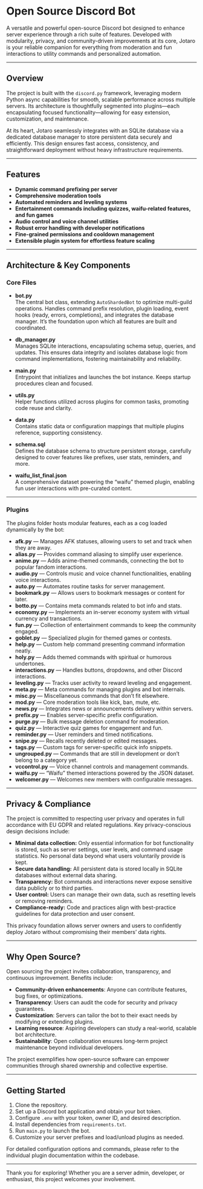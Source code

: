 #  Open Source Discord Bot

A versatile and powerful open-source Discord bot designed to enhance server experience through a rich suite of features. Developed with modularity, privacy, and community-driven improvements at its core, Jotaro is your reliable companion for everything from moderation and fun interactions to utility commands and personalized automation.

---

## Overview

The project is built with the `discord.py` framework, leveraging modern Python async capabilities for smooth, scalable performance across multiple servers. Its architecture is thoughtfully segmented into plugins—each encapsulating focused functionality—allowing for easy extension, customization, and maintenance.

At its heart, Jotaro seamlessly integrates with an SQLite database via a dedicated database manager to store persistent data securely and efficiently. This design ensures fast access, consistency, and straightforward deployment without heavy infrastructure requirements.

---

## Features

- **Dynamic command prefixing per server**  
- **Comprehensive moderation tools**  
- **Automated reminders and leveling systems**  
- **Entertainment commands including quizzes, waifu-related features, and fun games**  
- **Audio control and voice channel utilities**  
- **Robust error handling with developer notifications**  
- **Fine-grained permissions and cooldown management**  
- **Extensible plugin system for effortless feature scaling**

---

## Architecture & Key Components

### Core Files

- **bot.py**  
  The central bot class, extending `AutoShardedBot` to optimize multi-guild operations. Handles command prefix resolution, plugin loading, event hooks (ready, errors, completions), and integrates the database manager. It’s the foundation upon which all features are built and coordinated.

- **db_manager.py**  
  Manages SQLite interactions, encapsulating schema setup, queries, and updates. This ensures data integrity and isolates database logic from command implementations, fostering maintainability and reliability.

- **main.py**  
  Entrypoint that initializes and launches the bot instance. Keeps startup procedures clean and focused.

- **utils.py**  
  Helper functions utilized across plugins for common tasks, promoting code reuse and clarity.

- **data.py**  
  Contains static data or configuration mappings that multiple plugins reference, supporting consistency.

- **schema.sql**  
  Defines the database schema to structure persistent storage, carefully designed to cover features like prefixes, user stats, reminders, and more.

- **waifu_list_final.json**  
  A comprehensive dataset powering the “waifu” themed plugin, enabling fun user interactions with pre-curated content.

---

### Plugins

The plugins folder hosts modular features, each as a cog loaded dynamically by the bot:

- **afk.py** — Manages AFK statuses, allowing users to set and track when they are away.  
- **alias.py** — Provides command aliasing to simplify user experience.  
- **anime.py** — Adds anime-themed commands, connecting the bot to popular fandom interactions.  
- **audio.py** — Controls music and voice channel functionalities, enabling voice interactions.  
- **auto.py** — Automates routine tasks for server management.  
- **bookmark.py** — Allows users to bookmark messages or content for later.  
- **botto.py** — Contains meta commands related to bot info and stats.  
- **economy.py** — Implements an in-server economy system with virtual currency and transactions.  
- **fun.py** — Collection of entertainment commands to keep the community engaged.  
- **goblet.py** — Specialized plugin for themed games or contests.  
- **help.py** — Custom help command presenting command information neatly.  
- **holy.py** — Adds themed commands with spiritual or humorous undertones.  
- **interactions.py** — Handles buttons, dropdowns, and other Discord interactions.  
- **leveling.py** — Tracks user activity to reward leveling and engagement.  
- **meta.py** — Meta commands for managing plugins and bot internals.  
- **misc.py** — Miscellaneous commands that don’t fit elsewhere.  
- **mod.py** — Core moderation tools like kick, ban, mute, etc.  
- **news.py** — Integrates news or announcements delivery within servers.  
- **prefix.py** — Enables server-specific prefix configuration.  
- **purge.py** — Bulk message deletion command for moderation.  
- **quiz.py** — Interactive quiz games for engagement and fun.  
- **reminder.py** — User reminders and timed notifications.  
- **snipe.py** — Recalls recently deleted or edited messages.  
- **tags.py** — Custom tags for server-specific quick info snippets.  
- **ungrouped.py** — Commands that are still in development or don’t belong to a category yet.  
- **vccontrol.py** — Voice channel controls and management commands.  
- **waifu.py** — “Waifu” themed interactions powered by the JSON dataset.  
- **welcomer.py** — Welcomes new members with configurable messages.

---

## Privacy & Compliance

The project is committed to respecting user privacy and operates in full accordance with EU GDPR and related regulations. Key privacy-conscious design decisions include:

- **Minimal data collection:** Only essential information for bot functionality is stored, such as server settings, user levels, and command usage statistics. No personal data beyond what users voluntarily provide is kept.  
- **Secure data handling:** All persistent data is stored locally in SQLite databases without external data sharing.  
- **Transparency:** Bot commands and interactions never expose sensitive data publicly or to third parties.  
- **User control:** Users can manage their own data, such as resetting levels or removing reminders.  
- **Compliance-ready:** Code and practices align with best-practice guidelines for data protection and user consent.

This privacy foundation allows server owners and users to confidently deploy Jotaro without compromising their members’ data rights.

---

## Why Open Source?

Open sourcing the project invites collaboration, transparency, and continuous improvement. Benefits include:

- **Community-driven enhancements**: Anyone can contribute features, bug fixes, or optimizations.  
- **Transparency**: Users can audit the code for security and privacy guarantees.  
- **Customization**: Servers can tailor the bot to their exact needs by modifying or extending plugins.  
- **Learning resource**: Aspiring developers can study a real-world, scalable bot architecture.  
- **Sustainability**: Open collaboration ensures long-term project maintenance beyond individual developers.

The project exemplifies how open-source software can empower communities through shared ownership and collective expertise.

---

## Getting Started

1. Clone the repository.  
2. Set up a Discord bot application and obtain your bot token.  
3. Configure `.env` with your token, owner ID, and desired description.  
4. Install dependencies from `requirements.txt`.  
5. Run `main.py` to launch the bot.  
6. Customize your server prefixes and load/unload plugins as needed.

For detailed configuration options and commands, please refer to the individual plugin documentation within the codebase.

---

Thank you for exploring! Whether you are a server admin, developer, or enthusiast, this project welcomes your involvement.
